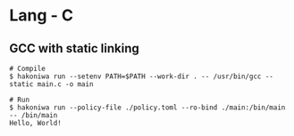 # Lang - C


## GCC with static linking

```console
# Compile
$ hakoniwa run --setenv PATH=$PATH --work-dir . -- /usr/bin/gcc --static main.c -o main

# Run
$ hakoniwa run --policy-file ./policy.toml --ro-bind ./main:/bin/main -- /bin/main
Hello, World!
```
